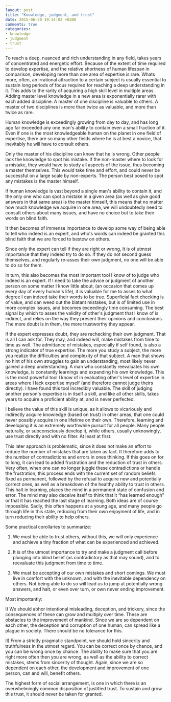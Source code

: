 ```yaml
---
layout: post
title: "Knowledge, judgment, and trust"
date: 2015-06-30 19:14:02 +0300
comments: true
categories:
- knowledge
- judgment
- trust 
---
```

<!--more-->
To reach a deep, nuanced and rich understanding in any field, takes years of concentrated and energetic effort. Because of the extent of time required to develop expertise, and the relative shortness of human lifespan in comparison, developing more than one area of expertise is rare. Whats more, often, an irrational attraction to a certain subject is usually essential to sustain long periods of focus required for reaching a deep understanding in it. This adds to the rarity of acquiring a high skill level in multiple areas. Adding master level knowledge in a new area is exponentially rarer with each added discipline. A master of one discipline is valuable to others. A master of two disciplines is more than twice as valuable, and more than twice as rare.  

Human knowledge is exceedingly growing from day to day, and has long ago far exceeded any one man's ability to contain even a small fraction of it. Even if one is the most knowledgeable human on the planet in one field of expertise, there are so many other fields where he is at best a novice, that inevitably he will have to consult others. 

Only the master of his discipline can know that he is wrong. Other people lack the knowledge to spot his mistake. If the non-master where to look for a mistake, they would have to study all aspects of the issue, thus becoming a master themselves. This would take time and effort, and could never be successful on a large scale by non-experts. The person best posed to spot any mistakes is the master himself. 

If human knowledge is vast beyond a single man's ability to contain it, and the only one who can spot a mistake in a given area (as well as give good answers in that same area) is the master himself, this means that no matter how much knowledge we acquire in one area, we will undoubtedly need to consult others about many issues, and have no choice but to take their words on blind faith. 

It then becomes of immense importance to develop some way of being able to tell who indeed is an expert, and who's words can indeed be granted this blind faith that we are forced to bestow on others. 

Since only the expert can tell if they are right or wrong, It is of utmost importance that they indeed try to do so. If they do not second guess themselves, and regularly re-asses their own judgment, no one will be able to do so for them. 

In turn, this also becomes the most important tool I know of to judge who indeed is an expert. If I need to take the advice or judgment of another person on some matter I know little about, (an occasion that comes up every day of every human's life), it is valuable for me to asses to what degree I can indeed take their words to be true. Superficial fact checking is of value, and can weed out the blatant mistakes, but is of limited use in more complex issues, and becomes exceedingly time consuming. The best signal by which to asses the validity of other's judgment that I know of is indirect, and relies on the way they present their opinions and conclusions. The more doubt is in them, the more trustworthy they appear. 

If the expert expresses doubt, they are rechecking their own judgment. That is all I can ask for. They may, and indeed will, make mistakes from time to time as well. The admittance of mistakes, especially if self found, is also a strong indicator of true expertise. The more you study a subject, the more you realize the difficulties and complexity of that subject. A man that shows no hint of his own struggles to gain an understanding, most likely never gained a deep understanding. A man who constantly reevaluates his own knowledge, is constantly learnings and expanding his own knowledge. 
This is the most powerful tool I know of in evaluating other's level of expertise in areas where I lack expertise myself (and therefore cannot judge theirs directly). I have found this tool incredibly valuable. The skill of judging another person's expertise is in itself a skill, and like all other skills, takes years to acquire a proficient ability at, and is never perfected. 

I believe the value of this skill is unique, as it allows to vicariously and indirectly acquire knowledge (based on trust) in other areas, that one could never possibly acquire in one lifetime on their own. Therefore, learning and developing it is an extremely worthwhile pursuit for all people. Many people naturally, or subconsciously develop it, while others, usually unknowingly, use trust directly and with no filter. At least at first. 

This later approach is problematic, since it does not make an effort to reduce the number of mistakes that are taken as fact. It therefore adds to the number of contradictions and errors in ones thinking. If this goes on for to long, it can lead to added frustration and the reduction of trust in others. Very often, when one can no longer juggle these contradictions or handle the frustration, this process ends with the current set of random beliefs fixed as permanent, followed by the refusal to acquire new and potentially correct ones, as well as a breakdown of the healthy ability to trust in others. This halt in learning, places the mind in a permanent state of confusion and error. The mind may also deceive itself to think that it “has learned enough” or that it has reached the last stage of learning. Both ideas are of course impossible. Sadly, this often happens at a young age, and many people go through life in this state, reducing from their own enjoyment of life, and in turn reducing their ability to help others. 

Some practical corollaries to summarize:

1) We must be able to trust others, without this, we will only experience and achieve a tiny fraction of what can be experienced and achieved.

2) It is of the utmost importance to try and make a judgment call before plunging into blind belief (as contradictory as that may sound), and to reevaluate this judgment from time to time. 

3) We must be accepting of our own mistakes and short comings. We must live in comfort with the unknown, and with the inevitable dependency on others. Not being able to do so will lead us to jump at potentially wrong answers, and halt, or even over turn, or own never ending improvement.


Most importantly:

I) We should abhor intentional misleading, deception, and trickery, since the consequences of these can grow and multiply over time. These are obstacles to the improvement of mankind. Since we are so dependent on each other, the deception and corruption of one human, can spread like a plague in society. There should be no tolerance for this. 

II) From a strictly pragmatic standpoint, we should hold sincerity and truthfulness in the utmost regard. You can be correct once by chance, and you can be wrong once by chance. The ability to make sure that you are right more often then you are wrong, as well as the ability to correct mistakes, stems from sincerity of thought. Again, since we are so dependent on each other, the development and improvement of one person, can and will, benefit others.

The highest form of social arrangement, is one in which there is an overwhelmingly common disposition of justified trust. To sustain and grow this trust, it should never be taken for granted. 

